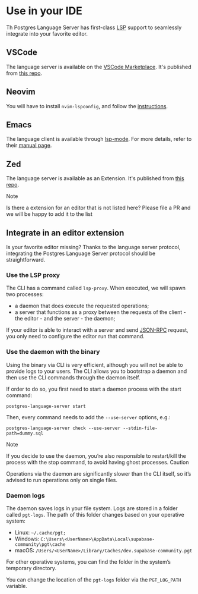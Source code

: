 # Use in your IDE

Th Postgres Language Server has first-class [LSP](https://microsoft.github.io/language-server-protocol/) support to seamlessly integrate into your favorite editor.

## VSCode

The language server is available on the [VSCode Marketplace](https://marketplace.visualstudio.com/items?itemName=Supabase.postgres-language-server). It's published from [this repo](https://github.com/supabase-community/postgres-language-server-vscode).

## Neovim

You will have to install `nvim-lspconfig`, and follow the [instructions](https://github.com/neovim/nvim-lspconfig/blob/master/doc/configs.md#postgres_lsp).

## Emacs

The language client is available through [lsp-mode](https://github.com/emacs-lsp/lsp-mode). For more details, refer to their [manual page](https://emacs-lsp.github.io/lsp-mode/page/lsp-postgres/).

## Zed

The language server is available as an Extension. It's published from [this repo](https://github.com/LoamStudios/zed-postgres-language-server).

> [!NOTE]
> Is there a extension for an editor that is not listed here? Please file a PR and we will be happy to add it to the list

## Integrate in an editor extension

Is your favorite editor missing? Thanks to the language server protocol, integrating the Postgres Language Server protocol should be straightforward.

### Use the LSP proxy
The CLI has a command called `lsp-proxy`. When executed, we will spawn two processes:

- a daemon that does execute the requested operations;
- a server that functions as a proxy between the requests of the client - the editor - and the server - the daemon;

If your editor is able to interact with a server and send [JSON-RPC](https://www.jsonrpc.org/) request, you only need to configure the editor run that command.


### Use the daemon with the binary
Using the binary via CLI is very efficient, although you will not be able to provide logs to your users. The CLI allows you to bootstrap a daemon and then use the CLI commands through the daemon itself.

If order to do so, you first need to start a daemon process with the start command:

```shell
postgres-language-server start
```

Then, every command needs to add the `--use-server` options, e.g.:

```shell
postgres-language-server check --use-server --stdin-file-path=dummy.sql
```


> [!Note]
> If you decide to use the daemon, you’re also responsible to restart/kill the process with the stop command, to avoid having ghost processes.
Caution

Operations via the daemon are significantly slower than the CLI itself, so it’s advised to run operations only on single files.

### Daemon logs

The daemon saves logs in your file system. Logs are stored in a folder called `pgt-logs`. The path of this folder changes based on your operative system:

- Linux: `~/.cache/pgt;`
- Windows: `C:\Users\<UserName>\AppData\Local\supabase-community\pgt\cache`
- macOS: `/Users/<UserName>/Library/Caches/dev.supabase-community.pgt`

For other operative systems, you can find the folder in the system’s temporary directory.

You can change the location of the `pgt-logs` folder via the `PGT_LOG_PATH` variable.

